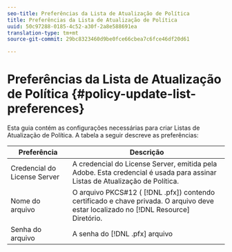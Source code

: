 ```yaml
---
seo-title: Preferências da Lista de Atualização de Política
title: Preferências da Lista de Atualização de Política
uuid: 50c97288-0185-4c52-a30f-2a8e588691ea
translation-type: tm+mt
source-git-commit: 29bc8323460d9be0fce66cbea7c6fce46df20d61

---
```



# Preferências da Lista de Atualização de Política {#policy-update-list-preferences}

Esta guia contém as configurações necessárias para criar Listas de Atualização de Política. A tabela a seguir descreve as preferências:

| Preferência | Descrição |
|---|---|
| Credencial do License Server | A credencial do License Server, emitida pela Adobe. Esta credencial é usada para assinar Listas de Atualização de Política. |
| Nome do arquivo | O arquivo PKCS#12 ( [!DNL .pfx]) contendo certificado e chave privada. O arquivo deve estar localizado no [!DNL Resource] Diretório. |
| Senha do arquivo | A senha do [!DNL .pfx] arquivo |

